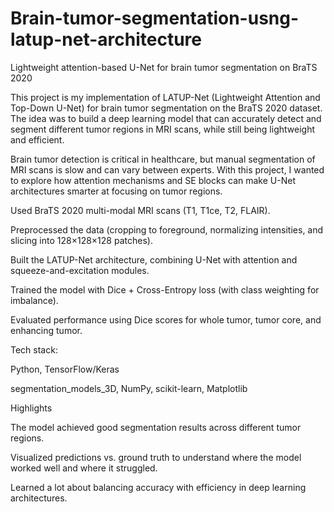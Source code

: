 # Brain-tumor-segmentation-usng-latup-net-architecture
Lightweight attention-based U-Net for brain tumor segmentation on BraTS 2020

This project is my implementation of LATUP-Net (Lightweight Attention and Top-Down U-Net) for brain tumor segmentation on the BraTS 2020 dataset. The idea was to build a deep learning model that can accurately detect and segment different tumor regions in MRI scans, while still being lightweight and efficient.

Brain tumor detection is critical in healthcare, but manual segmentation of MRI scans is slow and can vary between experts. With this project, I wanted to explore how attention mechanisms and SE blocks can make U-Net architectures smarter at focusing on tumor regions.


Used BraTS 2020 multi-modal MRI scans (T1, T1ce, T2, FLAIR).

Preprocessed the data (cropping to foreground, normalizing intensities, and slicing into 128×128×128 patches).

Built the LATUP-Net architecture, combining U-Net with attention and squeeze-and-excitation modules.

Trained the model with Dice + Cross-Entropy loss (with class weighting for imbalance).

Evaluated performance using Dice scores for whole tumor, tumor core, and enhancing tumor.

Tech stack:

Python, TensorFlow/Keras

segmentation_models_3D, NumPy, scikit-learn, Matplotlib


Highlights

The model achieved good segmentation results across different tumor regions.

Visualized predictions vs. ground truth to understand where the model worked well and where it struggled.

Learned a lot about balancing accuracy with efficiency in deep learning architectures.
